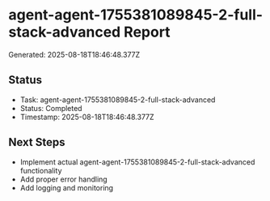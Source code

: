 # agent-agent-1755381089845-2-full-stack-advanced Report

Generated: 2025-08-18T18:46:48.377Z

## Status
- Task: agent-agent-1755381089845-2-full-stack-advanced
- Status: Completed
- Timestamp: 2025-08-18T18:46:48.377Z

## Next Steps
- Implement actual agent-agent-1755381089845-2-full-stack-advanced functionality
- Add proper error handling
- Add logging and monitoring
